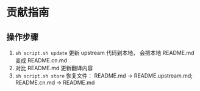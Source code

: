 # 贡献指南

## 操作步骤

1. `sh script.sh update` 更新 upstream 代码到本地， 会把本地 README.md 变成 README.cn.md
2. 对比 README.md 更新翻译内容
3. `sh script.sh store` 恢复文件： README.md -> README.upstream.md;  README.cn.md -> README.md
